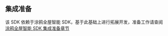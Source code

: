 ## 集成准备

该 SDK 依赖于涂鸦全屋智能 SDK，基于此基础上进行拓展开发，准备工作请查阅 [涂鸦全屋智能 SDK 集成准备章节](https://tuyainc.github.io/tuyasmart_home_ios_sdk_doc/zh-hans/resource/Preparation.html)


